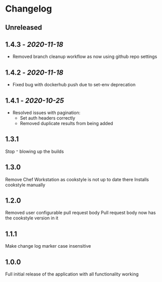 # Changelog

## Unreleased

## 1.4.3 - *2020-11-18*

- Removed branch cleanup workflow as now using github repo settings

## 1.4.2 - *2020-11-18*

- Fixed bug with dockerhub push due to set-env deprecation

## 1.4.1 - *2020-10-25*

- Resolved issues with pagination:
  - Set auth headers correctly
  - Removed duplicate results from being added

## 1.3.1

Stop `"` blowing up the builds

## 1.3.0

Remove Chef Workstation as cookstyle is not up to date there
Installs cookstyle manually

## 1.2.0

Removed user configurable pull request body
Pull request body now has the cookstyle version in it

## 1.1.1

Make change log marker case insensitive

## 1.0.0

Full initial release of the application with all functionality working
